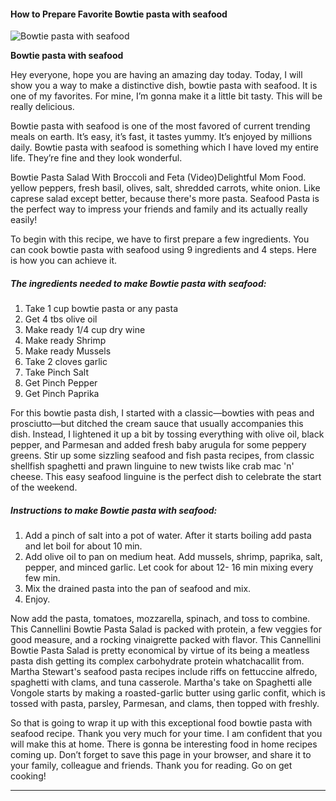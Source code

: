             

#### How to Prepare Favorite Bowtie pasta with seafood

![Bowtie pasta with seafood](https://img-global.cpcdn.com/recipes/0cdc3dae42969088/751x532cq70/bowtie-pasta-with-seafood-recipe-main-photo.jpg)

**Bowtie pasta with seafood**

Hey everyone, hope you are having an amazing day today. Today, I will show you a way to make a distinctive dish, bowtie pasta with seafood. It is one of my favorites. For mine, I’m gonna make it a little bit tasty. This will be really delicious.

Bowtie pasta with seafood is one of the most favored of current trending meals on earth. It’s easy, it’s fast, it tastes yummy. It’s enjoyed by millions daily. Bowtie pasta with seafood is something which I have loved my entire life. They’re fine and they look wonderful.

Bowtie Pasta Salad With Broccoli and Feta (Video)Delightful Mom Food. yellow peppers, fresh basil, olives, salt, shredded carrots, white onion. Like caprese salad except better, because there's more pasta. Seafood Pasta is the perfect way to impress your friends and family and its actually really easily!

To begin with this recipe, we have to first prepare a few ingredients. You can cook bowtie pasta with seafood using 9 ingredients and 4 steps. Here is how you can achieve it.

##### The ingredients needed to make Bowtie pasta with seafood:

1.  Take 1 cup bowtie pasta or any pasta
2.  Get 4 tbs olive oil
3.  Make ready 1/4 cup dry wine
4.  Make ready Shrimp
5.  Make ready Mussels
6.  Take 2 cloves garlic
7.  Take Pinch Salt
8.  Get Pinch Pepper
9.  Get Pinch Paprika

For this bowtie pasta dish, I started with a classic—bowties with peas and prosciutto—but ditched the cream sauce that usually accompanies this dish. Instead, I lightened it up a bit by tossing everything with olive oil, black pepper, and Parmesan and added fresh baby arugula for some peppery greens. Stir up some sizzling seafood and fish pasta recipes, from classic shellfish spaghetti and prawn linguine to new twists like crab mac 'n' cheese. This easy seafood linguine is the perfect dish to celebrate the start of the weekend.

##### Instructions to make Bowtie pasta with seafood:

1.  Add a pinch of salt into a pot of water. After it starts boiling add pasta and let boil for about 10 min.
2.  Add olive oil to pan on medium heat. Add mussels, shrimp, paprika, salt, pepper, and minced garlic. Let cook for about 12- 16 min mixing every few min.
3.  Mix the drained pasta into the pan of seafood and mix.
4.  Enjoy.

Now add the pasta, tomatoes, mozzarella, spinach, and toss to combine. This Cannellini Bowtie Pasta Salad is packed with protein, a few veggies for good measure, and a rocking vinaigrette packed with flavor. This Cannellini Bowtie Pasta Salad is pretty economical by virtue of its being a meatless pasta dish getting its complex carbohydrate protein whatchacallit from. Martha Stewart's seafood pasta recipes include riffs on fettuccine alfredo, spaghetti with clams, and tuna casserole. Martha's take on Spaghetti alle Vongole starts by making a roasted-garlic butter using garlic confit, which is tossed with pasta, parsley, Parmesan, and clams, then topped with freshly.

So that is going to wrap it up with this exceptional food bowtie pasta with seafood recipe. Thank you very much for your time. I am confident that you will make this at home. There is gonna be interesting food in home recipes coming up. Don’t forget to save this page in your browser, and share it to your family, colleague and friends. Thank you for reading. Go on get cooking!

* * *